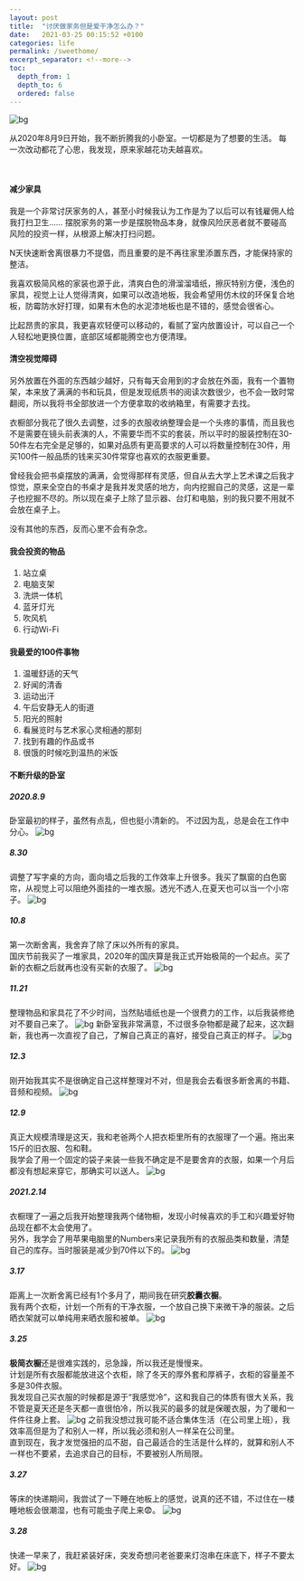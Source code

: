 ```yaml
---
layout: post
title:  "讨厌做家务但是爱干净怎么办？"
date:   2021-03-25 00:15:52 +0100
categories: life
permalink: /sweethome/
excerpt_separator: <!--more-->
toc:
  depth_from: 1
  depth_to: 6
  ordered: false
---
```

![bg](https://blog.dosth.cool/assets/img/mini.png)

从2020年8月9日开始，我不断折腾我的小卧室。一切都是为了想要的生活。
每一次改动都花了心思，我发现，原来家越花功夫越喜欢。

<!--more-->
<br>

#### 减少家具

我是一个非常讨厌家务的人，甚至小时候我认为工作是为了以后可以有钱雇佣人给我打扫卫生……
摆脱家务的第一步是摆脱物品本身，就像风险厌恶者就不要碰高风险的投资一样，从根源上解决打扫问题。

N天快速断舍离很暴力不提倡，而且重要的是不再往家里添置东西，才能保持家的整洁。

我喜欢极简风格的家装也源于此，清爽白色的滑溜溜墙纸，擦灰特别方便，浅色的家具，视觉上让人觉得清爽，如果可以改造地板，我会希望用仿木纹的环保复合地板，防霉防水好打理，如果有木色的水泥漆地板也是不错的，感觉会很省心。

比起昂贵的家具，我更喜欢轻便可以移动的，看腻了室内放置设计，可以自己一个人轻松地更换位置，底部区域都能腾空也方便清理。

#### 清空视觉障碍

另外放置在外面的东西越少越好，只有每天会用到的才会放在外面，我有一个置物架，本来放了满满的书和玩具，但是发现纸质书的阅读次数很少，也不会一致时常翻阅，所以我将书全部放进一个方便拿取的收纳箱里，有需要才去找。

衣橱部分我花了很久去调整，过多的衣服收纳整理会是一个头疼的事情，而且我也不是需要在镜头前表演的人，不需要华而不实的套装，所以平时的服装控制在30-50件左右完全是足够的，如果对品质有更高要求的人可以将数量控制在30件，用买100件一般品质的钱来买30件常穿也喜欢的衣服更重要。

曾经我会把书桌摆放的满满，会觉得那样有灵感，但自从去大学上艺术课之后我才惊觉，原来全空白的书桌才是我并发灵感的地方，向内挖掘自己的灵感，这是一辈子也挖掘不尽的。所以现在桌子上除了显示器、台灯和电脑，别的我只要不用就不会放在桌子上。

没有其他的东西，反而心里不会有杂念。

#### 我会投资的物品
1. 站立桌
2. 电脑支架
3. 洗烘一体机
4. 蓝牙灯光
5. 吹风机
6. 行动Wi-Fi

#### 我最爱的100件事物
1. 温暖舒适的天气
2. 好闻的清香
3. 运动出汗
4. 午后安静无人的街道
5. 阳光的照射
6. 看展览时与艺术家心灵相通的那刻
7. 找到有趣的作品或书
8. 很饿的时候吃到温热的米饭


#### 不断升级的卧室
##### 2020.8.9
卧室最初的样子，虽然有点乱，但也挺小清新的。
不过因为乱，总是会在工作中分心。
![bg](https://blog.dosth.cool/assets/img/home1.jpg)

##### 8.30
调整了写字桌的方向，面向墙之后我的工作效率上升很多。我买了飘窗的白色窗帘，从视觉上可以阻绝外面挂的一堆衣服。透光不透人,在夏天也可以当一个小帘子。
![bg](https://blog.dosth.cool/assets/img/home2.jpg)

##### 10.8
第一次断舍离，我舍弃了除了床以外所有的家具。<br>
国庆节前我买了一堆家具，2020年的国庆算是我正式开始极简的一个起点。买了新的衣橱之后就再也没有买新的衣服了。
![bg](https://blog.dosth.cool/assets/img/home3.jpg)

##### 11.21
整理物品和家具花了不少时间，当然贴墙纸也是一个很费力的工作，以后我装修绝对不要自己来了。
![bg](https://blog.dosth.cool/assets/img/home4.jpg)
新卧室我非常满意，不过很多杂物都是藏了起来，这次翻新，我也再一次直视了自己，了解自己真正的喜好，接受自己真正的样子。
![bg](https://blog.dosth.cool/assets/img/home5.jpg)

##### 12.3
刚开始我其实不是很确定自己这样整理对不对，但是我会去看很多断舍离的书籍、音频和视频。
![bg](https://blog.dosth.cool/assets/img/home6.jpg)

##### 12.9
真正大规模清理是这天，我和老爸两个人把衣柜里所有的衣服理了一个遍。拖出来15斤的旧衣服、包和鞋。<br>
我学会了用一个固定的袋子来装一些我不确定是不是要舍弃的衣服，如果一个月后都没有想起来穿它，那确实可以送人。
![bg](https://blog.dosth.cool/assets/img/home7.jpg)

##### 2021.2.14
衣橱理了一遍之后我开始整理我两个储物橱，发现小时候喜欢的手工和兴趣爱好物品现在都不太会使用了。<br>
另外，我学会了用苹果电脑里的Numbers来记录我所有的衣服品类和数量，清楚自己的库存。当时服装是减少到70件以下的。
![bg](https://blog.dosth.cool/assets/img/home8.jpg)

##### 3.17
距离上一次断舍离已经有1个多月了，期间我在研究**胶囊衣橱**。<br>
我有两个衣柜，计划一个所有的干净衣服，一个放自己换下来微干净的服装。之后晒衣架就可以单纯用来晒衣服和被单。
![bg](https://blog.dosth.cool/assets/img/home9.jpg)

##### 3.25
**极简衣橱**还是很难实践的，忌急躁，所以我还是慢慢来。<br>
计划是所有衣服都能放进这个衣柜，除了冬天的厚外套和厚裤子，衣柜的容量差不多是30件衣服。<br>
我发现自己买衣服的时候都是源于“我感觉冷”，这和我自己的体质有很大关系，我不管是夏天还是冬天都一直很怕冷，所以我买的最多的就是保暖衣服，为了暖和一件件往身上套。
![bg](https://blog.dosth.cool/assets/img/home10.jpg)
之前我没想过我可能不适合集体生活（在公司里上班），我效率高但是为了和别人一样，所以我必须和别人一样呆在公司里。<br>
直到现在，我才发觉强扭的瓜不甜，自己最适合的生活是什么样的，就算和别人不一样也不要紧，去追求自己的目标，不要被别人所局限。

##### 3.27
等床的快递期间，我尝试了一下睡在地板上的感觉，说真的还不错，不过住在一楼睡地板会很潮湿，也有可能虫子爬上来😨。
![bg](https://blog.dosth.cool/assets/img/home11.jpg)

##### 3.28
快递一早来了，我赶紧装好床，突发奇想问老爸要来灯泡串在床底下，样子不要太好。
![bg](https://blog.dosth.cool/assets/img/home12.JPG)